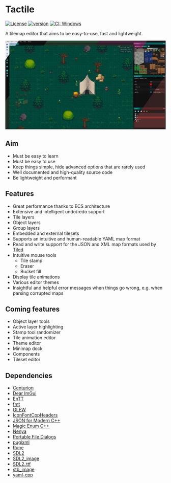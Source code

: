 # Tactile

[![License](https://img.shields.io/badge/license-GPL3-blue.svg)](https://opensource.org/licenses/GPL-3.0)
[![version](https://img.shields.io/github/v/release/albin-johansson/tactile)](https://github.com/albin-johansson/tactile/releases)
[![CI: Windows](https://github.com/albin-johansson/tactile/actions/workflows/windows.yml/badge.svg?branch=dev)](https://github.com/albin-johansson/tactile/actions/workflows/windows.yml)

A tilemap editor that aims to be easy-to-use, fast and lightweight.

![example](meta/splash.png "splash")

## Aim

* Must be easy to learn
* Must be easy to use
* Keep things simple, hide advanced options that are rarely used
* Well documented and high-quality source code
* Be lightweight and performant

## Features

* Great performance thanks to ECS architecture
* Extensive and intelligent undo/redo support
* Tile layers
* Object layers
* Group layers
* Embedded and external tilesets
* Supports an intuitive and human-readable YAML map format
* Read and write support for the JSON and XML map formats used by [Tiled](https://www.mapeditor.org/)
* Intuitive mouse tools
  * Tile stamp
  * Eraser
  * Bucket fill
* Display tile animations
* Various editor themes
* Insightful and helpful error messages when things go wrong, e.g. when parsing corrupted maps

## Coming features

* Object layer tools
* Active layer highlighting
* Stamp tool randomizer
* Tile animation editor
* Theme editor
* Minimap dock
* Components
* Tileset editor

## Dependencies

* [Centurion](https://github.com/albin-johansson/centurion)
* [Dear ImGui](https://github.com/ocornut/imgui)
* [EnTT](https://github.com/skypjack/entt)
* [fmt](https://github.com/fmtlib/fmt)
* [GLEW](https://github.com/nigels-com/glew)
* [IconFontCppHeaders](https://github.com/juliettef/IconFontCppHeaders)
* [JSON for Modern C++](https://github.com/nlohmann/json)
* [Magic Enum C++](https://github.com/Neargye/magic_enum)
* [Nenya](https://github.com/albin-johansson/nenya)
* [Portable File Dialogs](https://github.com/samhocevar/portable-file-dialogs)
* [pugixml](https://github.com/zeux/pugixml)
* [Rune](https://github.com/albin-johansson/rune)
* [SDL2](https://github.com/libsdl-org/SDL)
* [SDL2_image](https://github.com/libsdl-org/SDL_image)
* [SDL2_ttf](https://github.com/libsdl-org/SDL_ttf)
* [stb_image](https://github.com/nothings/stb)
* [yaml-cpp](https://github.com/jbeder/yaml-cpp)
